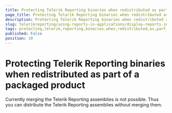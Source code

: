 ```yaml
---
title: Protecting Telerik Reporting binaries when redistributed as part of a packaged product
page_title: Protecting Telerik Reporting binaries when redistributed as part of a packaged product 
description: Protecting Telerik Reporting binaries when redistributed as part of a packaged product
slug: telerikreporting/using-reports-in-applications/display-reports-in-applications/protecting-telerik-reporting-binaries-when-redistributed-as-part-of-a-packaged-product
tags: protecting,telerik,reporting,binaries,when,redistributed,as,part,of,a,packaged,product
published: False
position: 10
---
```


# Protecting Telerik Reporting binaries when redistributed as part of a packaged product

Currently merging the Telerik Reporting assemblies is not possible. Thus you can distribute the Telerik Reporting assemblies without merging them.
